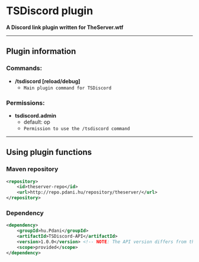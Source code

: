 # TSDiscord plugin
**A Discord link plugin written for TheServer.wtf**
***
## Plugin information
### Commands:
- **/tsdiscord [reload/debug]**
  - `Main plugin command for TSDiscord`

### Permissions:
- **tsdiscord.admin**
  - default: op
  - `Permission to use the /tsdiscord command`

***
## Using plugin functions
### Maven repository
```xml
<repository>
    <id>theserver-repo</id>
    <url>http://repo.pdani.hu/repository/theserver/</url>
</repository>
```

### Dependency
```xml
<dependency>
    <groupId>hu.Pdani</groupId>
    <artifactId>TSDiscord-API</artifactId>
    <version>1.0.0</version> <!-- NOTE: The API version differs from the plugin version! Check the repo for the latest version. -->
    <scope>provided</scope>
</dependency>
```

